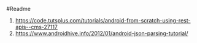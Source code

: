 #Readme
1) https://code.tutsplus.com/tutorials/android-from-scratch-using-rest-apis--cms-27117
2) https://www.androidhive.info/2012/01/android-json-parsing-tutorial/